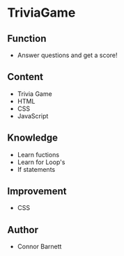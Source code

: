 # TriviaGame


## Function
* Answer questions and get a score!

## Content
* Trivia Game
* HTML
* CSS
* JavaScript

## Knowledge
* Learn fuctions
* Learn for Loop's
* If statements

## Improvement
* CSS

## Author
* Connor Barnett
